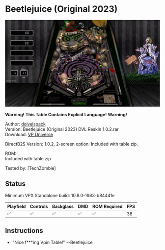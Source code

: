 # Beetlejuice (Original 2023)

![Table Preview](../../images/vpx-beetlejuice.png)

**Warning!**   **This Table Contains Explicit Language!**   **Warning!**

Author: [doivelspack](https://vpuniverse.com/profile/9648-doivelspack/)  
Version: Beetlejuice (Original 2023) DVL Reskin 1.0.2.rar  
Download: [VP Universe](https://vpuniverse.com/files/file/16562-beetlejuice-original-2023-dvl-reskin/)

DirectB2S
Version: 1.0.2, 2-screen option. 
Included with table zip. 

ROM:  
Included with table zip

Tested by:
[TechZombie]

## Status 

Minimum VPX Standalone build: 10.8.0-1983-b84441e

| Playfield | Controls | Backglass | DMD | ROM Required | FPS | 
|-----------|----------|-----------|-----|--------------|-----|
| :white_check_mark: | :white_check_mark: | :white_check_mark: | :white_check_mark: | :white_check_mark: | 38 |

## Instructions

- "Nice f***ing Vpin Table!" --Beetlejuice

